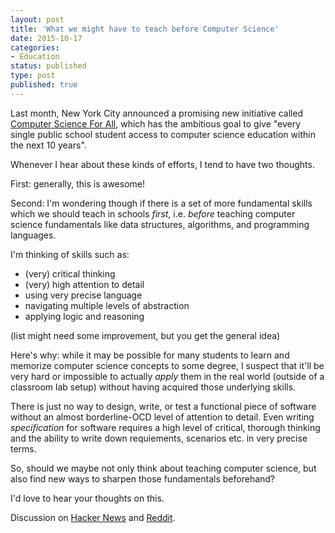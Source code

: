 ```yaml
---
layout: post
title: 'What we might have to teach before Computer Science'
date: 2015-10-17 
categories:
- Education
status: published
type: post
published: true
---
```


Last month, New York City announced a promising new initiative called [Computer Science For All](http://www1.nyc.gov/office-of-the-mayor/education-vision-2015-computer-science.page), which has the ambitious goal to give "every single public school student access to computer science education within the next 10 years". 

Whenever I hear about these kinds of efforts, I tend to have two thoughts.

First: generally, this is awesome!

Second: I'm wondering though if there is a set of more fundamental skills which we should teach in schools *first*, i.e. *before* teaching computer science fundamentals like data structures, algorithms, and programming languages. 

<!-- more -->

I'm thinking of skills such as:

* (very) critical thinking
* (very) high attention to detail
* using very precise language
* navigating multiple levels of abstraction
* applying logic and reasoning

(list might need some improvement, but you get the general idea)

Here's why: while it may be possible for many students to learn and memorize computer science concepts to some degree, I suspect that it'll be very hard or impossible to actually *apply* them in the real world (outside of a classroom lab setup) without having acquired those underlying skills.  

There is just no way to design, write, or test a functional piece of software without an almost borderline-OCD level of attention to detail. Even writing *specification* for software requires a high level of critical, thorough thinking and the ability to write down requiements, scenarios etc. in very precise terms.

So, should we maybe not only think about teaching computer science, but also find new ways to sharpen those fundamentals beforehand?

I'd love to hear your thoughts on this.


Discussion on [Hacker News](https://news.ycombinator.com) and [Reddit](https://www.reddit.com/r/programming).


